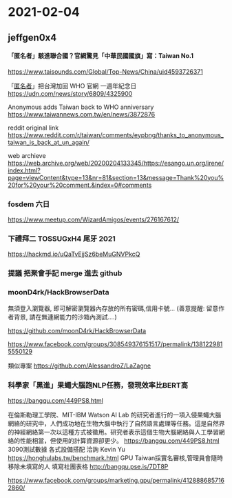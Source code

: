 # 2021-02-04

## jeffgen0x4

#### 「匿名者」駭進聯合國？官網驚見「中華民國國旗」寫：Taiwan No.1

https://www.taisounds.com/Global/Top-News/China/uid4593726371

「[匿名者](https://zh.wikipedia.org/zh-tw/%E5%8C%BF%E5%90%8D%E8%80%85)」把台灣加回 WHO 官網
一週年紀念日
https://udn.com/news/story/6809/4325900

Anonymous adds Taiwan back to WHO
anniversary
https://www.taiwannews.com.tw/en/news/3872876

reddit original link
https://www.reddit.com/r/taiwan/comments/eypbng/thanks_to_anonymous_taiwan_is_back_at_un_again/

web archieve
https://web.archive.org/web/20200204133345/https://esango.un.org/irene/index.html?page=viewContent&type=13&nr=81&section=13&message=Thank%20you%20for%20your%20comment.&index=0#comments

### fosdem 六日

https://www.meetup.com/WizardAmigos/events/276167612/

### 下禮拜二 TOSSUGxH4 尾牙 2021

https://hackmd.io/uQaTvEjjSz6beMuGNVPkcQ

### 提議 把聚會手記 merge 進去 github

### moonD4rk/HackBrowserData
無須登入瀏覽器, 即可解密瀏覽器內存放的所有密碼,信用卡號...
(善意提醒: 留意作者背景, 請在無連網能力的沙箱內測試....)

https://github.com/moonD4rk/HackBrowserData

https://www.facebook.com/groups/308549376151517/permalink/1381229815550129

類似專案
https://github.com/AlessandroZ/LaZagne

### 科學家「黑進」果蠅大腦跑NLP任務，發現效率比BERT高
https://bangqu.com/449PS8.html

在倫斯勒理工學院、MIT-IBM Watson AI Lab 的研究者進行的一項入侵果蠅大腦網絡的研究中，人們成功地在生物大腦中執行了自然語言處理等任務。這是自然界的神經網絡第一次以這種方式被徵用。研究者表示這個生物大腦網絡與人工學習網絡的性能相當，但使用的計算資源卻更少。
https://bangqu.com/449PS8.html
3090測試數據 各式設備搭配 洽詢 Kevin Yu
https://honghulabs.tw/benchmark.html
GPU Taiwan採實名審核,管理員會隨時移除未填寫的人
填寫社團表格 http://bangqu.pse.is/7DT8P

https://www.facebook.com/groups/marketing.gpu/permalink/4128886857162860/
